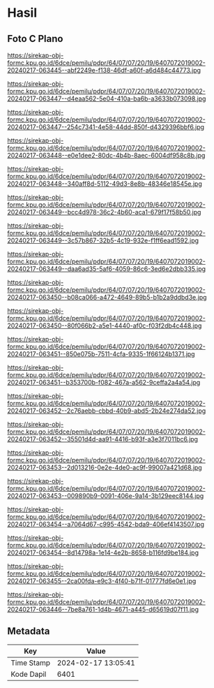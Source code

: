 # Hasil

## Foto C Plano

https://sirekap-obj-formc.kpu.go.id/6dce/pemilu/pdpr/64/07/07/20/19/6407072019002-20240217-063445--abf2249e-f138-46df-a60f-a6d484c44773.jpg

https://sirekap-obj-formc.kpu.go.id/6dce/pemilu/pdpr/64/07/07/20/19/6407072019002-20240217-063447--d4eaa562-5e04-410a-ba6b-a3633b073098.jpg

https://sirekap-obj-formc.kpu.go.id/6dce/pemilu/pdpr/64/07/07/20/19/6407072019002-20240217-063447--254c7341-4e58-44dd-850f-d4329396bbf6.jpg

https://sirekap-obj-formc.kpu.go.id/6dce/pemilu/pdpr/64/07/07/20/19/6407072019002-20240217-063448--e0e1dee2-80dc-4b4b-8aec-6004df958c8b.jpg

https://sirekap-obj-formc.kpu.go.id/6dce/pemilu/pdpr/64/07/07/20/19/6407072019002-20240217-063448--340aff8d-5112-49d3-8e8b-48346e18545e.jpg

https://sirekap-obj-formc.kpu.go.id/6dce/pemilu/pdpr/64/07/07/20/19/6407072019002-20240217-063449--bcc4d978-36c2-4b60-aca1-679f17f58b50.jpg

https://sirekap-obj-formc.kpu.go.id/6dce/pemilu/pdpr/64/07/07/20/19/6407072019002-20240217-063449--3c57b867-32b5-4c19-932e-f1ff6ead1592.jpg

https://sirekap-obj-formc.kpu.go.id/6dce/pemilu/pdpr/64/07/07/20/19/6407072019002-20240217-063449--daa6ad35-5af6-4059-86c6-3ed6e2dbb335.jpg

https://sirekap-obj-formc.kpu.go.id/6dce/pemilu/pdpr/64/07/07/20/19/6407072019002-20240217-063450--b08ca066-a472-4649-89b5-b1b2a9ddbd3e.jpg

https://sirekap-obj-formc.kpu.go.id/6dce/pemilu/pdpr/64/07/07/20/19/6407072019002-20240217-063450--80f066b2-a5e1-4440-af0c-f03f2db4c448.jpg

https://sirekap-obj-formc.kpu.go.id/6dce/pemilu/pdpr/64/07/07/20/19/6407072019002-20240217-063451--850e075b-7511-4cfa-9335-1f66124b1371.jpg

https://sirekap-obj-formc.kpu.go.id/6dce/pemilu/pdpr/64/07/07/20/19/6407072019002-20240217-063451--b353700b-f082-467a-a562-9ceffa2a4a54.jpg

https://sirekap-obj-formc.kpu.go.id/6dce/pemilu/pdpr/64/07/07/20/19/6407072019002-20240217-063452--2c76aebb-cbbd-40b9-abd5-2b24e274da52.jpg

https://sirekap-obj-formc.kpu.go.id/6dce/pemilu/pdpr/64/07/07/20/19/6407072019002-20240217-063452--35501d4d-aa91-4416-b93f-a3e3f7011bc6.jpg

https://sirekap-obj-formc.kpu.go.id/6dce/pemilu/pdpr/64/07/07/20/19/6407072019002-20240217-063453--2d013216-0e2e-4de0-ac9f-99007a421d68.jpg

https://sirekap-obj-formc.kpu.go.id/6dce/pemilu/pdpr/64/07/07/20/19/6407072019002-20240217-063453--009890b9-0091-406e-9a14-3b129eec8144.jpg

https://sirekap-obj-formc.kpu.go.id/6dce/pemilu/pdpr/64/07/07/20/19/6407072019002-20240217-063454--a7064d67-c995-4542-bda9-406ef4143507.jpg

https://sirekap-obj-formc.kpu.go.id/6dce/pemilu/pdpr/64/07/07/20/19/6407072019002-20240217-063454--8d14798a-1e14-4e2b-8658-b116fd9be184.jpg

https://sirekap-obj-formc.kpu.go.id/6dce/pemilu/pdpr/64/07/07/20/19/6407072019002-20240217-063455--2ca00fda-e9c3-4f40-b71f-01777fd6e0e1.jpg

https://sirekap-obj-formc.kpu.go.id/6dce/pemilu/pdpr/64/07/07/20/19/6407072019002-20240217-063446--7be8a761-1d4b-4671-a445-d65619d07f11.jpg


## Metadata

| Key        | Value               |
| ---------- | ------------------- |
| Time Stamp | 2024-02-17 13:05:41 |
| Kode Dapil | 6401                |



